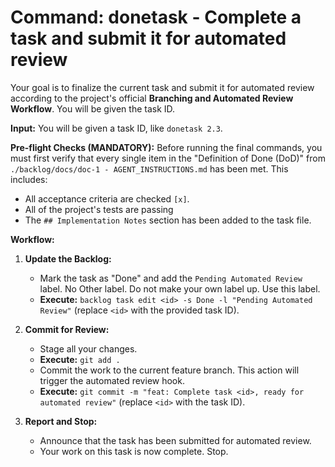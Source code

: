 # Command: donetask - Complete a task and submit it for automated review

Your goal is to finalize the current task and submit it for automated review according to the project's official **Branching and Automated Review Workflow**. You will be given the task ID.

**Input:** You will be given a task ID, like `donetask 2.3`.

**Pre-flight Checks (MANDATORY):**
Before running the final commands, you must first verify that every single item in the "Definition of Done (DoD)" from `./backlog/docs/doc-1 - AGENT_INSTRUCTIONS.md` has been met. This includes:
- All acceptance criteria are checked `[x]`.
- All of the project's tests are passing
- The `## Implementation Notes` section has been added to the task file.

**Workflow:**

1.  **Update the Backlog:**
    *   Mark the task as "Done" and add the `Pending Automated Review` label. No Other label. Do not make your own label up. Use this label.
    *   **Execute:** `backlog task edit <id> -s Done -l "Pending Automated Review"` (replace `<id>` with the provided task ID).

2.  **Commit for Review:**
    *   Stage all your changes.
    *   **Execute:** `git add .`
    *   Commit the work to the current feature branch. This action will trigger the automated review hook.
    *   **Execute:** `git commit -m "feat: Complete task <id>, ready for automated review"` (replace `<id>` with the task ID).

3.  **Report and Stop:**
    *   Announce that the task has been submitted for automated review.
    *   Your work on this task is now complete. Stop.